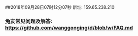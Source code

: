 ##2018年09月28日07时12分07秒 新址: 159.65.238.210
### 兔友常见问题及解答: https://github.com/wanggonging/d/blob/w/FAQ.md
